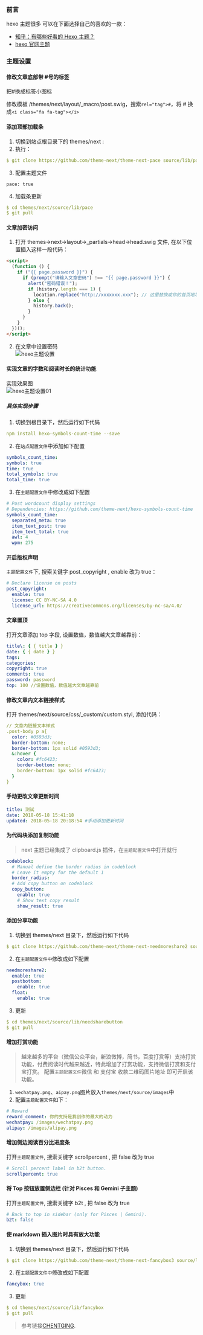 

### 前言

hexo 主题很多 可以在下面选择自己的喜欢的一款：

- [知乎：有哪些好看的 Hexo 主题？](https://www.zhihu.com/question/24422335)
- [hexo 官网主题](https://hexo.io/themes/)

### 主题设置

#### 修改文章底部带 #号的标签

把#换成标签小图标

修改模板 /themes/next/layout/\_macro/post.swig，搜索`rel="tag">#`，将 # 换成`<i class="fa fa-tag"></i>`

#### 添加顶部加载条

1.  切换到站点根目录下的 themes/next :
2.  执行：

``` yaml
$ git clone https://github.com/theme-next/theme-next-pace source/lib/pace
```

3.  配置主题文件

```
pace: true
```

4.  加载条更新

``` yaml
$ cd themes/next/source/lib/pace
$ git pull
```

#### 文章加密访问

1.  打开 themes->next->layout->\_partials->head->head.swig 文件, 在以下位置插入这样一段代码：

``` html
<script>
  (function () {
    if ("{{ page.password }}") {
      if (prompt("请输入文章密码") !== "{{ page.password }}") {
        alert("密码错误！");
        if (history.length === 1) {
          location.replace("http://xxxxxxx.xxx"); // 这里替换成你的首页地址
        } else {
          history.back();
        }
      }
    }
  })();
</script>
```

2.  在文章中设置密码  
    ![hexo主题设置](https://i.loli.net/2019/08/17/3ABj4gUiauw9HKt.png)

#### 实现文章的字数和阅读时长的统计功能

实现效果图  
![hexo主题设置01](https://i.loli.net/2019/08/17/UKP8RD4QjvLChnN.png)

##### [](#具体实现步骤-1 "具体实现步骤")具体实现步骤

1.  切换到根目录下，然后运行如下代码

``` yaml
npm install hexo-symbols-count-time --save
```

2.  在`站点配置文件`中添加如下配置

``` yaml
symbols_count_time:
symbols: true
time: true
total_symbols: true
total_time: true
```

3.  在`主题配置文件`中修改成如下配置

``` yaml
# Post wordcount display settings
# Dependencies: https://github.com/theme-next/hexo-symbols-count-time
symbols_count_time:
  separated_meta: true
  item_text_post: true
  item_text_total: true
  awl: 4
  wpm: 275
```

#### 开启版权声明

`主题配置文件`下, 搜索关键字 post_copyright , enable 改为 true：

``` yaml
# Declare license on posts
post_copyright:
  enable: true
  license: CC BY-NC-SA 4.0
  license_url: https://creativecommons.org/licenses/by-nc-sa/4.0/
```

#### 文章置顶

打开文章添加 top 字段, 设置数值，数值越大文章越靠前：

``` yaml
title\: { { title } }
date: { { date } }
tags:
categories:
copyright: true
comments: true
password: password
top: 100 //设置数值，数值越大文章越靠前
```

#### 修改文章内文本链接样式

打开 themes/next/source/css/\_custom/custom.styl, 添加代码：

``` yaml
// 文章内链接文本样式
.post-body p a{
  color: #0593d3;
  border-bottom: none;
  border-bottom: 1px solid #0593d3;
  &:hover {
    color: #fc6423;
    border-bottom: none;
    border-bottom: 1px solid #fc6423;
  }
}
```

#### [](#手动更改文章更新时间 "手动更改文章更新时间")手动更改文章更新时间

``` yaml
title: 测试
date: 2018-05-18 15:41:18
updated: 2018-05-18 20:18:54 #手动添加更新时间
```

#### 为代码块添加复制功能

> next 主题已经集成了 clipboard.js 插件，在`主题配置文件`中打开就行

``` yaml
codeblock:
  # Manual define the border radius in codeblock
  # Leave it empty for the default 1
  border_radius:
  # Add copy button on codeblock
  copy_button:
    enable: true
    # Show text copy result
    show_result: true
```

#### 添加分享功能

1.  切换到 themes/next 目录下，然后运行如下代码

``` yaml
$ git clone https://github.com/theme-next/theme-next-needmoreshare2 source/lib/needsharebutton
```

2.  在`主题配置文件中`修改成如下配置

``` yaml
needmoreshare2:
  enable: true
  postbottom:
    enable: true
  float:
    enable: true
```

3.  更新

``` yaml
$ cd themes/next/source/lib/needsharebutton
$ git pull
```

#### 增加打赏功能

> 越来越多的平台（微信公众平台，新浪微博，简书，百度打赏等）支持打赏功能，付费阅读时代越来越近，特此增加了打赏功能，支持微信打赏和支付宝打赏。 配置`主题配置文件`微信 和 支付宝 收款二维码图片地址 即可开启该功能。

1.  `wechatpay.png`、`aipay.png`图片放入`themes/next/source/images`中
2.  配置`主题配置文件`如下：

``` yaml
# Reward
reward_comment: 你的支持是我创作的最大的动力
wechatpay: /images/wechatpay.png
alipay: /images/alipay.png
```

#### 增加侧边阅读百分比进度条

打开`主题配置文件`, 搜索关键字 scrollpercent , 把 false 改为 true

``` yaml
# Scroll percent label in b2t button.
scrollpercent: true
```

#### 将 Top 按钮放置侧边栏 (针对 Pisces 和 Gemini 子主题)

打开`主题配置文件`, 搜索关键字 b2t , 把 false 改为 true

``` yaml
# Back to top in sidebar (only for Pisces | Gemini).
b2t: false
```

#### 使 markdown 插入图片时具有放大功能

1.  切换到 themes/next 目录下，然后运行如下代码

``` yaml
$ git clone https://github.com/theme-next/theme-next-fancybox3 source/lib/fancybox
```

2.  在`主题配置文件中`修改成如下配置

``` yaml
fancybox: true
```

3.  更新

``` yaml
$ cd themes/next/source/lib/fancybox
$ git pull
```

> 参考链接[CHENTGING](CHENTGING).
